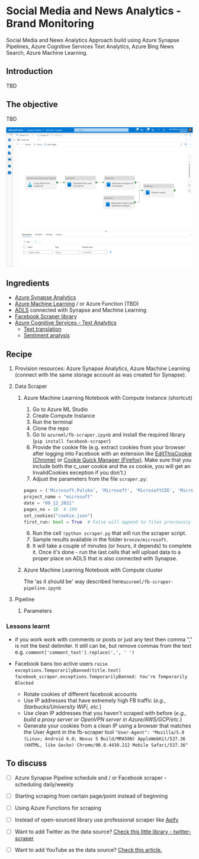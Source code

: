 # Social Media and News Analytics - Brand Monitoring
Social Media and News Analytics Approach build using Azure Synapse Pipelines, Azure Cognitive Services Text Analytics, Azure Bing News Search, Azure Machine Learning.



## Introduction

TBD



## The objective

TBD

![ArchDiagram](https://raw.githubusercontent.com/ekote/sman-analytics/main/assets/synapse-pipeline-diagram.png) 



## Ingredients

- [Azure Synapse Analytics](https://docs.microsoft.com/en-us/azure/synapse-analytics/overview-what-is) 
- [Azure Machine Learning](https://docs.microsoft.com/en-us/azure/machine-learning/) / or Azure Function (TBD)
- [ADLS](https://docs.microsoft.com/en-us/azure/storage/blobs/data-lake-storage-introduction) connected with Synapse and Machine Learning
- [Facebook Scraper library](https://github.com/kevinzg/facebook-scraper/ ) 
- [Azure Cognitive Services - Text Analytics](https://azure.microsoft.com/en-us/services/cognitive-services/text-analytics/)
  - [Text translation](https://docs.microsoft.com/en-us/azure/cognitive-services/translator/)
  - [Sentiment analysis](https://docs.microsoft.com/en-us/azure/cognitive-services/language-service/sentiment-opinion-mining/overview)

## Recipe

1. Provision resources: Azure Synapse Analytics, Azure Machine Learning (connect with the same storage account as was created for Synapse). 

2. Data Scraper

   1. Azure Machine Learning Notebook with Compute Instance (shortcut)

      1. Go to Azure ML Studio
      1. Create Compute Instance
      1. Run the terminal
      1. Clone the repo
      1. Go to `azureml/fb-scraper.ipynb` and install the required library (`pip install facebook-scraper`)
      1. Provide the cookie file (e.g.  extract cookies from your browser after logging into Facebook with an extension like [EditThisCookie (Chrome)](https://chrome.google.com/webstore/detail/editthiscookie/fngmhnnpilhplaeedifhccceomclgfbg?hl=en) or [Cookie Quick Manager (Firefox)](https://addons.mozilla.org/en-US/firefox/addon/cookie-quick-manager/). Make sure that you include both the c_user cookie and the xs cookie, you will get an InvalidCookies exception if you don't.)
      1. Adjust the parameters from the file `scraper.py`:

      ```python
      pages = ('Microsoft.Polska', 'Microsoft', 'MicrosoftCEE', 'MicrosoftUKEducation')
      project_name = "microsoft"
      date = "09_12_2021"
      pages_no = 10  # 100
      set_cookies("cookie.json")
      first_run: bool = True  # False will append to files previously created
      ```

      6. Run the cell `!python scraper.py` that will run the scraper script. 
      7. Sample results available in the folder `bronze/microsoft`. 
      8. It will take a couple of minutes (or hours, it depends) to complete it. Once it's done - run the last cells that will upload data to a proper place on ADLS that is also connected with Synapse.  

   2. Azure Machine Learning Notebook with Compute cluster 

      The 'as it should be' way described here`azureml/fb-scraper-pipeline.ipynb` 

   

3. Pipeline

   1. Parameters



### Lessons learnt

- if you work work with comments or posts or just any text then comma "," is not the best delimiter. It still can be, but remove commas from the text e.g. `comment['comment_text'].replace(',', ' ')`

- Facebook bans too active users `raise exceptions.TemporarilyBanned(title.text)
  facebook_scraper.exceptions.TemporarilyBanned: You’re Temporarily Blocked`

  - Rotate cookies of different facebook accounts
  - Use IP addresses that have extremely high FB traffic (*e.g., Starbucks/University WiFi, etc.*)
  - Use clean IP addresses that you haven't scraped with before (*e.g., build a proxy server or OpenVPN server in Azure/AWS/GCP/etc.*)
  - Generate your cookies from a clean IP using a browser that matches the User Agent in the fb-scraper tool `"User-Agent": "Mozilla/5.0 (Linux; Android 6.0; Nexus 5 Build/MRA58N) AppleWebKit/537.36 (KHTML, like Gecko) Chrome/90.0.4430.212 Mobile Safari/537.36"`

  



## To discuss

- [ ] Azure Synapse Pipeline schedule and / or Facebook scraper - scheduling daily/weekly
- [ ] Starting scraping from certain page/point instead of beginning 
- [ ] Using Azure Functions for scraping
- [ ] Instead of open-sourced library use professional scraper like [Apify](https://apify.com/pocesar/facebook-pages-scraper)
- [ ] Want to add Twitter as the data source? [Check this little library - twitter-scraper](https://github.com/bisguzar/twitter-scraper)
- [ ] Want to add YouTube as the data source? [Check this article.](https://techcommunity.microsoft.com/t5/azure-synapse-analytics-blog/azure-synapse-pipelines-for-social-media-youtube-example/ba-p/2615156)


